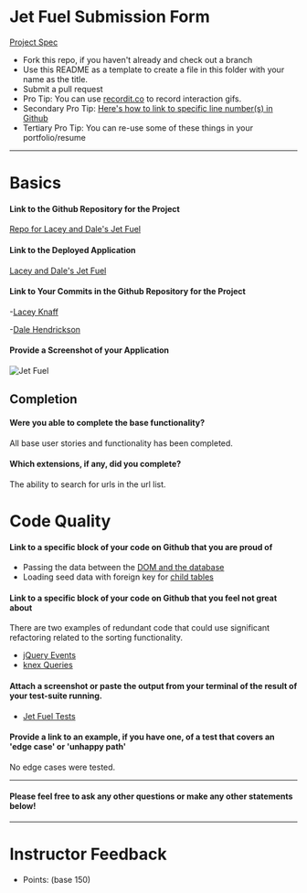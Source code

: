 # Jet Fuel Submission Form

[Project Spec](http://frontend.turing.io/projects/jet-fuel.html)

* Fork this repo, if you haven't already and check out a branch
* Use this README as a template to create a file in this folder with your name as the title.
* Submit a pull request
* Pro Tip: You can use [recordit.co](http://recordit.co/) to record interaction gifs.
* Secondary Pro Tip: [Here's how to link to specific line number(s) in Github](http://stackoverflow.com/questions/23821235/how-to-link-to-specific-line-number-on-github)
* Tertiary Pro Tip: You can re-use some of these things in your portfolio/resume

------

# Basics

#### Link to the Github Repository for the Project
[Repo for Lacey and Dale's Jet Fuel](https://github.com/lrknaff/jet-fuel)

#### Link to the Deployed Application
[Lacey and Dale's Jet Fuel](https://jet-fuel-lk.herokuapp.com/)

#### Link to Your Commits in the Github Repository for the Project

-[Lacey Knaff](https://github.com/lrknaff/jet-fuel/commits?author=lrknaff)

-[Dale Hendrickson](http://45.media.tumblr.com/96975bc08e24a9876e62311fdd0c4a34/tumblr_ne4ehpSJ5z1qa747mo1_500.gif)

#### Provide a Screenshot of your Application

![Jet Fuel](https://drive.google.com/open?id=0B9Va2UnLFcUONmhfTklIYU12LW8)

## Completion

#### Were you able to complete the base functionality?

All base user stories and functionality has been completed.

#### Which extensions, if any, did you complete?

The ability to search for urls in the url list.

# Code Quality

#### Link to a specific block of your code on Github that you are proud of

* Passing the data between the [DOM and the database](https://github.com/lrknaff/jet-fuel/blob/master/public/index.js#L170-L202)
* Loading seed data with foreign key for [child tables](https://github.com/lrknaff/jet-fuel/blob/master/db/seeds/dev/folders.js#L1-L30)

#### Link to a specific block of your code on Github that you feel not great about

There are two examples of redundant code that could use significant refactoring related to the sorting functionality.
* [jQuery Events](https://github.com/lrknaff/jet-fuel/blob/master/public/index.js#L130-L172)
* [knex Queries](https://github.com/lrknaff/jet-fuel/blob/master/server.js#L52-L70)


#### Attach a screenshot or paste the output from your terminal of the result of your test-suite running.

* [Jet Fuel Tests](https://drive.google.com/open?id=0B9Va2UnLFcUONFVWS1l6X0hVZ1U)

#### Provide a link to an example, if you have one, of a test that covers an 'edge case' or 'unhappy path'

No edge cases were tested.

-----

#### Please feel free to ask any other questions or make any other statements below!

-----

# Instructor Feedback

- Points: (base 150)
